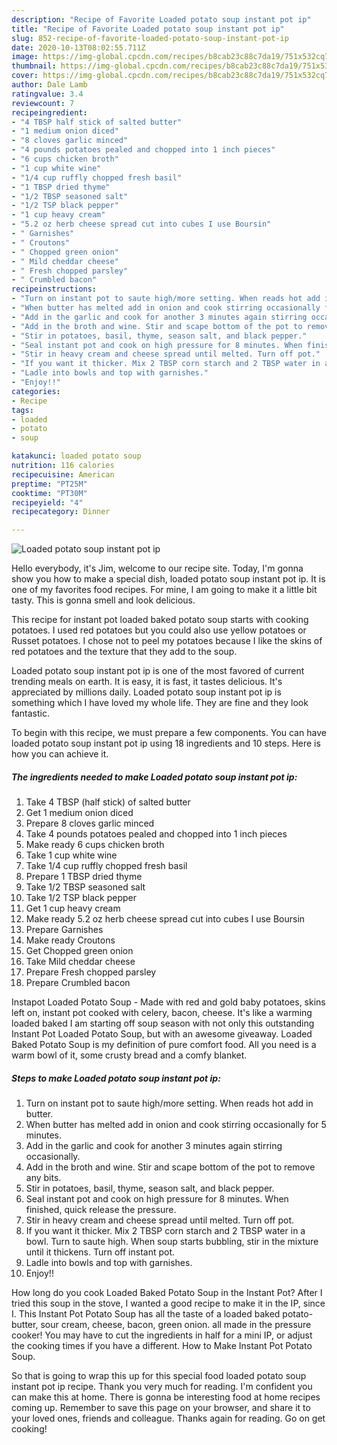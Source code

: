 ```yaml
---
description: "Recipe of Favorite Loaded potato soup instant pot ip"
title: "Recipe of Favorite Loaded potato soup instant pot ip"
slug: 852-recipe-of-favorite-loaded-potato-soup-instant-pot-ip
date: 2020-10-13T08:02:55.711Z
image: https://img-global.cpcdn.com/recipes/b8cab23c88c7da19/751x532cq70/loaded-potato-soup-instant-pot-ip-recipe-main-photo.jpg
thumbnail: https://img-global.cpcdn.com/recipes/b8cab23c88c7da19/751x532cq70/loaded-potato-soup-instant-pot-ip-recipe-main-photo.jpg
cover: https://img-global.cpcdn.com/recipes/b8cab23c88c7da19/751x532cq70/loaded-potato-soup-instant-pot-ip-recipe-main-photo.jpg
author: Dale Lamb
ratingvalue: 3.4
reviewcount: 7
recipeingredient:
- "4 TBSP half stick of salted butter"
- "1 medium onion diced"
- "8 cloves garlic minced"
- "4 pounds potatoes pealed and chopped into 1 inch pieces"
- "6 cups chicken broth"
- "1 cup white wine"
- "1/4 cup ruffly chopped fresh basil"
- "1 TBSP dried thyme"
- "1/2 TBSP seasoned salt"
- "1/2 TSP black pepper"
- "1 cup heavy cream"
- "5.2 oz herb cheese spread cut into cubes I use Boursin"
- " Garnishes"
- " Croutons"
- " Chopped green onion"
- " Mild cheddar cheese"
- " Fresh chopped parsley"
- " Crumbled bacon"
recipeinstructions:
- "Turn on instant pot to saute high/more setting. When reads hot add in butter."
- "When butter has melted add in onion and cook stirring occasionally for 5 minutes."
- "Add in the garlic and cook for another 3 minutes again stirring occasionally."
- "Add in the broth and wine. Stir and scape bottom of the pot to remove any bits."
- "Stir in potatoes, basil, thyme, season salt, and black pepper."
- "Seal instant pot and cook on high pressure for 8 minutes. When finished, quick release the pressure."
- "Stir in heavy cream and cheese spread until melted. Turn off pot."
- "If you want it thicker. Mix 2 TBSP corn starch and 2 TBSP water in a bowl. Turn to saute high. When soup starts bubbling, stir in the mixture until it thickens. Turn off instant pot."
- "Ladle into bowls and top with garnishes."
- "Enjoy!!"
categories:
- Recipe
tags:
- loaded
- potato
- soup

katakunci: loaded potato soup 
nutrition: 116 calories
recipecuisine: American
preptime: "PT25M"
cooktime: "PT30M"
recipeyield: "4"
recipecategory: Dinner

---
```



![Loaded potato soup instant pot ip](https://img-global.cpcdn.com/recipes/b8cab23c88c7da19/751x532cq70/loaded-potato-soup-instant-pot-ip-recipe-main-photo.jpg)

Hello everybody, it's Jim, welcome to our recipe site. Today, I'm gonna show you how to make a special dish, loaded potato soup instant pot ip. It is one of my favorites food recipes. For mine, I am going to make it a little bit tasty. This is gonna smell and look delicious.

This recipe for instant pot loaded baked potato soup starts with cooking potatoes. I used red potatoes but you could also use yellow potatoes or Russet potatoes. I chose not to peel my potatoes because I like the skins of red potatoes and the texture that they add to the soup.

Loaded potato soup instant pot ip is one of the most favored of current trending meals on earth. It is easy, it is fast, it tastes delicious. It's appreciated by millions daily. Loaded potato soup instant pot ip is something which I have loved my whole life. They are fine and they look fantastic.


To begin with this recipe, we must prepare a few components. You can have loaded potato soup instant pot ip using 18 ingredients and 10 steps. Here is how you can achieve it.

<!--inarticleads1-->

##### The ingredients needed to make Loaded potato soup instant pot ip:

1. Take 4 TBSP (half stick) of salted butter
1. Get 1 medium onion diced
1. Prepare 8 cloves garlic minced
1. Take 4 pounds potatoes pealed and chopped into 1 inch pieces
1. Make ready 6 cups chicken broth
1. Take 1 cup white wine
1. Take 1/4 cup ruffly chopped fresh basil
1. Prepare 1 TBSP dried thyme
1. Take 1/2 TBSP seasoned salt
1. Take 1/2 TSP black pepper
1. Get 1 cup heavy cream
1. Make ready 5.2 oz herb cheese spread cut into cubes I use Boursin
1. Prepare  Garnishes
1. Make ready  Croutons
1. Get  Chopped green onion
1. Take  Mild cheddar cheese
1. Prepare  Fresh chopped parsley
1. Prepare  Crumbled bacon


Instapot Loaded Potato Soup - Made with red and gold baby potatoes, skins left on, instant pot cooked with celery, bacon, cheese. It&#39;s like a warming loaded baked I am starting off soup season with not only this outstanding Instant Pot Loaded Potato Soup, but with an awesome giveaway. Loaded Baked Potato Soup is my definition of pure comfort food. All you need is a warm bowl of it, some crusty bread and a comfy blanket. 

<!--inarticleads2-->

##### Steps to make Loaded potato soup instant pot ip:

1. Turn on instant pot to saute high/more setting. When reads hot add in butter.
1. When butter has melted add in onion and cook stirring occasionally for 5 minutes.
1. Add in the garlic and cook for another 3 minutes again stirring occasionally.
1. Add in the broth and wine. Stir and scape bottom of the pot to remove any bits.
1. Stir in potatoes, basil, thyme, season salt, and black pepper.
1. Seal instant pot and cook on high pressure for 8 minutes. When finished, quick release the pressure.
1. Stir in heavy cream and cheese spread until melted. Turn off pot.
1. If you want it thicker. Mix 2 TBSP corn starch and 2 TBSP water in a bowl. Turn to saute high. When soup starts bubbling, stir in the mixture until it thickens. Turn off instant pot.
1. Ladle into bowls and top with garnishes.
1. Enjoy!!


How long do you cook Loaded Baked Potato Soup in the Instant Pot? After I tried this soup in the stove, I wanted a good recipe to make it in the IP, since I. This Instant Pot Potato Soup has all the taste of a loaded baked potato- butter, sour cream, cheese, bacon, green onion. all made in the pressure cooker! You may have to cut the ingredients in half for a mini IP, or adjust the cooking times if you have a different. How to Make Instant Pot Potato Soup. 

So that is going to wrap this up for this special food loaded potato soup instant pot ip recipe. Thank you very much for reading. I'm confident you can make this at home. There is gonna be interesting food at home recipes coming up. Remember to save this page on your browser, and share it to your loved ones, friends and colleague. Thanks again for reading. Go on get cooking!
